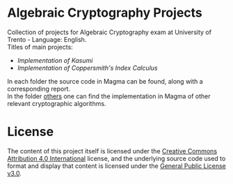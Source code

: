 # Algebraic Cryptography Projects
Collection of projects for Algebraic Cryptography exam at University of Trento - Language: English. <br>
Titles of main projects: 
- <em>Implementation of Kasumi</em>
- <em>Implementation of Coppersmith's Index Calculus</em>

In each folder the source code in Magma can be found, along with a corresponding report. <br>
In the folder [others](https://github.com/letizia-dachille/algebraic_cryptography_projects/blob/main/others/) one can find the implementation in Magma of other relevant cryptographic algorithms.

# License
The content of this project itself is licensed under the [Creative Commons Attribution 4.0 International](https://creativecommons.org/licenses/by/4.0/) license, and the underlying source code used to format and display that content is licensed under the [General Public License v3.0](https://github.com/letizia-dachille/algebraic_cryptography_projects/blob/main/LICENSE).

